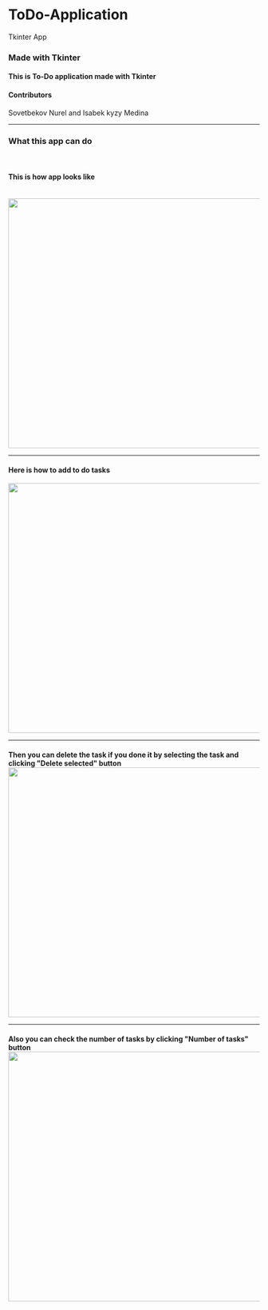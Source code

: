 # ToDo-Application
Tkinter App

<h3>Made with Tkinter</h3>
<h4>This is To-Do application made with Tkinter</h4>
<h4>Contributors</h4>
<p>Sovetbekov Nurel and Isabek kyzy Medina</p>

<hr>

<h3>What this app can do</h3>
<br>
<h4>This is how app looks like</h4>
<br>
<img src="https://user-images.githubusercontent.com/62104475/102716312-52eb9380-4305-11eb-9649-fb0ed0ab6454.jpg" width="800" height="500">
<hr>
<h4>Here is how to add to do tasks</h4>
<b4>
<img src="https://user-images.githubusercontent.com/62104475/102716358-9940f280-4305-11eb-9bdf-6c0dd85bb3aa.jpg" width="800" height="500">
<hr>
<h4>Then you can delete the task if you done it by selecting the task and clicking "Delete selected" button
<br>
<img src="https://user-images.githubusercontent.com/62104475/102716365-a362f100-4305-11eb-8beb-dc1846f029ef.jpg" width="800" height="500">
<hr>
<h4>Also you can check the number of tasks by clicking "Number of tasks" button
<br>
<img src="https://user-images.githubusercontent.com/62104475/102716374-b7a6ee00-4305-11eb-9e61-f35e8948e256.jpg" width="800" height="500">
